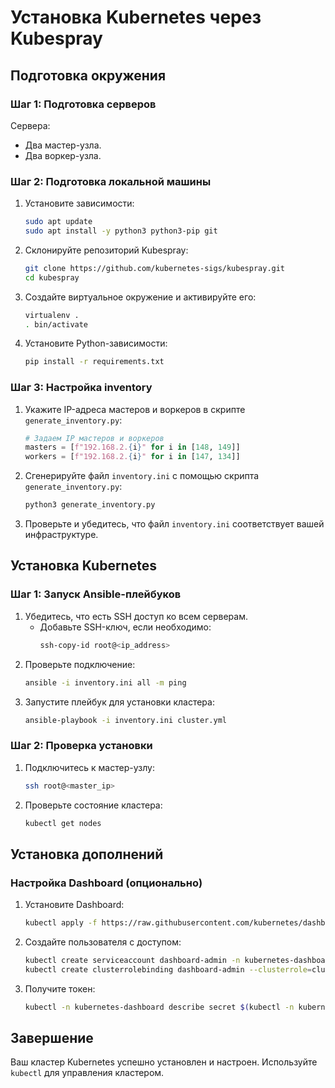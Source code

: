 # Установка Kubernetes через Kubespray

## Подготовка окружения

### Шаг 1: Подготовка серверов

Сервера:

- Два мастер-узла.
- Два воркер-узла.

### Шаг 2: Подготовка локальной машины

1. Установите зависимости:
   ```bash
   sudo apt update
   sudo apt install -y python3 python3-pip git
   ```
2. Склонируйте репозиторий Kubespray:
   ```bash
   git clone https://github.com/kubernetes-sigs/kubespray.git
   cd kubespray
   ```
3. Создайте виртуальное окружение и активируйте его:
   ```bash
   virtualenv .
   . bin/activate
   ```
4. Установите Python-зависимости:
   ```bash
   pip install -r requirements.txt
   ```

### Шаг 3: Настройка inventory

1. Укажите IP-адреса мастеров и воркеров в скрипте `generate_inventory.py`:

   ```python
   # Задаем IP мастеров и воркеров
   masters = [f"192.168.2.{i}" for i in [148, 149]]
   workers = [f"192.168.2.{i}" for i in [147, 134]]
   ```

2. Сгенерируйте файл `inventory.ini` с помощью скрипта `generate_inventory.py`:

   ```bash
   python3 generate_inventory.py
   ```

3. Проверьте и убедитесь, что файл `inventory.ini` соответствует вашей инфраструктуре.

## Установка Kubernetes

### Шаг 1: Запуск Ansible-плейбуков

1. Убедитесь, что есть SSH доступ ко всем серверам.
   - Добавьте SSH-ключ, если необходимо:
     ```bash
     ssh-copy-id root@<ip_address>
     ```
2. Проверьте подключение:
   ```bash
   ansible -i inventory.ini all -m ping
   ```
3. Запустите плейбук для установки кластера:
   ```bash
   ansible-playbook -i inventory.ini cluster.yml
   ```

### Шаг 2: Проверка установки

1. Подключитесь к мастер-узлу:
   ```bash
   ssh root@<master_ip>
   ```
2. Проверьте состояние кластера:
   ```bash
   kubectl get nodes
   ```

## Установка дополнений

### Настройка Dashboard (опционально)

1. Установите Dashboard:
   ```bash
   kubectl apply -f https://raw.githubusercontent.com/kubernetes/dashboard/v2.7.0/aio/deploy/recommended.yaml
   ```
2. Создайте пользователя с доступом:
   ```bash
   kubectl create serviceaccount dashboard-admin -n kubernetes-dashboard
   kubectl create clusterrolebinding dashboard-admin --clusterrole=cluster-admin --serviceaccount=kubernetes-dashboard:dashboard-admin
   ```
3. Получите токен:
   ```bash
   kubectl -n kubernetes-dashboard describe secret $(kubectl -n kubernetes-dashboard get secret | grep dashboard-admin | awk '{print $1}')
   ```

## Завершение

Ваш кластер Kubernetes успешно установлен и настроен. Используйте `kubectl` для управления кластером.

